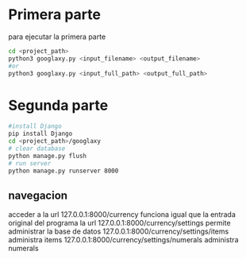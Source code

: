 # Primera parte
para ejecutar la primera parte
~~~ bash
cd <project_path>
python3 googlaxy.py <input_filename> <output_filename>
#or
python3 googlaxy.py <input_full_path> <output_full_path>
~~~
# Segunda parte
~~~ bash
#install Django
pip install Django
cd <project_path>/googlaxy
# clear database
python manage.py flush  
# run server
python manage.py runserver 8000
~~~
## navegacion
acceder a la url 127.0.0.1:8000/currency
funciona igual que la entrada original del programa
la url 127.0.0.1:8000/currency/settings
permite administrar la base de datos
127.0.0.1:8000/currency/settings/items
administra items
127.0.0.1:8000/currency/settings/numerals
administra numerals